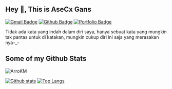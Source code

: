 ## Hey 👋, This is AseCx Gans
[![Gmail Badge](https://img.shields.io/badge/-arrokm053@gmail.com-c14438?style=flat&logo=Gmail&logoColor=white&link=mailto:arrokm053@gmail.com)](mailto:arrokm053@gmail.com) [![Github Badge](https://img.shields.io/badge/-ArroKM-grey?style=flat&logo=github&logoColor=white&link=https://github.com/ArroKM/)](https://www.github.com/ArroKM/) [![Portfolio Badge](https://img.shields.io/badge/portfolio-web-blue?style=flat&link=asecx.site@github.io/)](asecx.site@github.io/) <p align='left'>Tidak ada kata yang indah dalam diri saya, hanya sebuat kata yang mungkin tak pantas untuk di katakan, mungkin cukup diri ini saja yang merasakan nya-_-</p>
## Some of my Github Stats
<p align=left> <img src=https://komarev.com/ghpvc/?username=ArroKM alt=ArroKM /> </p>

[![Github stats](https://github-readme-stats.vercel.app/api?username=ArroKM&show_icons=true&include_all_commits=true)](https://github.com/ArroKM/github-readme-stats)
[![Top Langs](https://github-readme-stats.vercel.app/api/top-langs/?username=ArroKM&layout=compact)](https://github.com/ArroKM/github-readme-stats)
